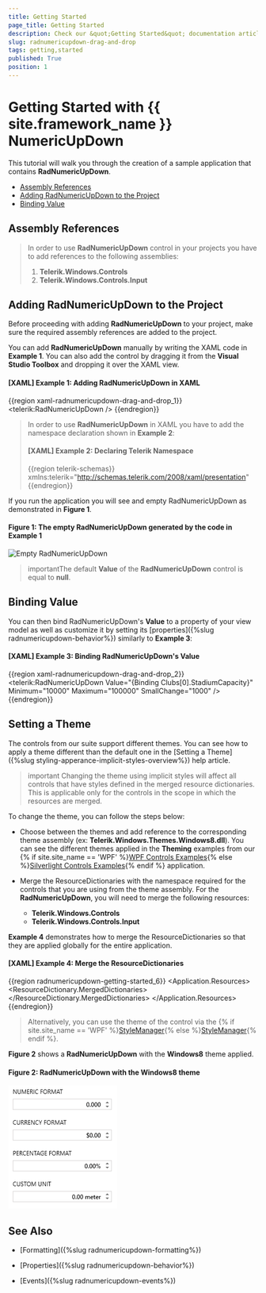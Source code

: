 ```yaml
---
title: Getting Started
page_title: Getting Started
description: Check our &quot;Getting Started&quot; documentation article for the RadNumericUpDown {{ site.framework_name }} control.
slug: radnumericupdown-drag-and-drop
tags: getting,started
published: True
position: 1
---
```


# Getting Started with {{ site.framework_name }} NumericUpDown

This tutorial will walk you through the creation of a sample application that contains __RadNumericUpDown__. 

* [Assembly References](#assembly-references)
* [Adding RadNumericUpDown to the Project](#adding-radnumericupdown-to-the-project)
* [Binding Value](#binding-value)

## Assembly References

>In order to use __RadNumericUpDown__ control in your projects you have to add references to the following assemblies:
>	1. __Telerik.Windows.Controls__
>	2. __Telerik.Windows.Controls.Input__

## Adding RadNumericUpDown to the Project

Before proceeding with adding __RadNumericUpDown__ to your project, make sure the required assembly references are added to the project. 

You can add __RadNumericUpDown__ manually by writing the XAML code in __Example 1__. You can also add the control by dragging it from the **Visual Studio Toolbox** and dropping it over the XAML view.

#### __[XAML] Example 1: Adding RadNumericUpDown in XAML__

{{region xaml-radnumericupdown-drag-and-drop_1}}
	<telerik:RadNumericUpDown />
{{endregion}}

>In order to use __RadNumericUpDown__ in XAML you have to add the namespace declaration shown in __Example 2__:
>#### __[XAML] Example 2: Declaring Telerik Namespace__
>{{region telerik-schemas}}
>    xmlns:telerik="http://schemas.telerik.com/2008/xaml/presentation"
>{{endregion}}

If you run the application you will see and empty RadNumericUpDown as demonstrated in __Figure 1__. 

#### __Figure 1: The empty RadNumericUpDown generated by the code in Example 1__

![Empty RadNumericUpDown](images/numericupdown-empty.jpg)

>importantThe default **Value** of the __RadNumericUpDown__ control is equal to __null__.

## Binding Value

You can then bind RadNumericUpDown's **Value** to a property of your view model as well as customize it by setting its [properties]({%slug radnumericupdown-behavior%}) similarly to **Example 3**:

#### __[XAML] Example 3: Binding RadNumericUpDown's Value__

{{region xaml-radnumericupdown-drag-and-drop_2}}
	<telerik:RadNumericUpDown Value="{Binding Clubs[0].StadiumCapacity}" Minimum="10000" Maximum="100000" SmallChange="1000" />
{{endregion}}

## Setting a Theme

The controls from our suite support different themes. You can see how to apply a theme different than the default one in the [Setting a Theme]({%slug styling-apperance-implicit-styles-overview%}) help article.

>important Changing the theme using implicit styles will affect all controls that have styles defined in the merged resource dictionaries. This is applicable only for the controls in the scope in which the resources are merged. 

To change the theme, you can follow the steps below:

* Choose between the themes and add reference to the corresponding theme assembly (ex: **Telerik.Windows.Themes.Windows8.dll**). You can see the different themes applied in the **Theming** examples from our {% if site.site_name == 'WPF' %}[WPF Controls Examples](https://demos.telerik.com/wpf/){% else %}[Silverlight Controls Examples](https://demos.telerik.com/silverlight/#Menu/Theming){% endif %} application.

* Merge the ResourceDictionaries with the namespace required for the controls that you are using from the theme assembly. For the __RadNumericUpDown__, you will need to merge the following resources:

	* __Telerik.Windows.Controls__
	* __Telerik.Windows.Controls.Input__

__Example 4__ demonstrates how to merge the ResourceDictionaries so that they are applied globally for the entire application.

#### __[XAML] Example 4: Merge the ResourceDictionaries__  
{{region radnumericupdown-getting-started_6}}
	<Application.Resources>
		<ResourceDictionary>
			<ResourceDictionary.MergedDictionaries>
				<ResourceDictionary Source="/Telerik.Windows.Themes.Windows8;component/Themes/System.Windows.xaml"/>
				<ResourceDictionary Source="/Telerik.Windows.Themes.Windows8;component/Themes/Telerik.Windows.Controls.xaml"/>
				<ResourceDictionary Source="/Telerik.Windows.Themes.Windows8;component/Themes/Telerik.Windows.Controls.Input.xaml"/>
			</ResourceDictionary.MergedDictionaries>
		</ResourceDictionary>
	</Application.Resources>
{{endregion}}

>Alternatively, you can use the theme of the control via the {% if site.site_name == 'WPF' %}[StyleManager](https://docs.telerik.com/devtools/wpf/styling-and-appearance/stylemanager/common-styling-apperance-setting-theme-wpf){% else %}[StyleManager](https://docs.telerik.com/devtools/silverlight/styling-and-appearance/stylemanager/common-styling-apperance-setting-theme){% endif %}.

__Figure 2__ shows a __RadNumericUpDown__ with the **Windows8** theme applied.

#### __Figure 2: RadNumericUpDown with the Windows8 theme__
![__RadNumericUpDown__ with Windows8 theme](images/radnumericupdown-setting-theme.png)

## See Also

* [Formatting]({%slug radnumericupdown-formatting%})

* [Properties]({%slug radnumericupdown-behavior%})

* [Events]({%slug radnumericupdown-events%})
